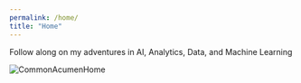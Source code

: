 ```yaml
---
permalink: /home/
title: "Home"
---
```


Follow along on my adventures in AI, Analytics, Data, and Machine Learning 

![CommonAcumenHome](https://raw.githubusercontent.com/)


